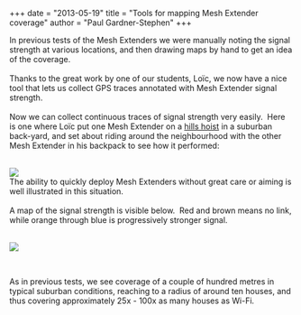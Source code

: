+++
date = "2013-05-19"
title = "Tools for mapping Mesh Extender coverage"
author = "Paul Gardner-Stephen"
+++

<div class="post-body entry-content" id="post-body-5088445594054839981" itemprop="description articleBody">
In previous tests of the Mesh Extenders we were manually noting the signal strength at various locations, and then drawing maps by hand to get an idea of the coverage.<br/>
<br/>
Thanks to the great work by one of our students, Loïc, we now have a nice tool that lets us collect GPS traces annotated with Mesh Extender signal strength.<br/>
<br/>
Now we can collect continuous traces of signal strength very easily.  Here is one where Loïc put one Mesh Extender on a <a href="http://en.wikipedia.org/wiki/Hills_Hoist">hills hoist</a> in a suburban back-yard, and set about riding around the neighbourhood with the other Mesh Extender in his backpack to see how it performed:<br/>
<br/>

<a href="http://3.bp.blogspot.com/-t0OB0w5ajwo/UZmD65-JOFI/AAAAAAAABEY/NgmHHPC8qhY/s1600/DSC04872+(Medium).JPG"><img src="http://3.bp.blogspot.com/-t0OB0w5ajwo/UZmD65-JOFI/AAAAAAAABEY/NgmHHPC8qhY/s320/DSC04872+(Medium).JPG"/></a>
<br/>
The ability to quickly deploy Mesh Extenders without great care or aiming is well illustrated in this situation.<br/>
<br/>
A map of the signal strength is visible below.  Red and brown means no link, while orange through blue is progressively stronger signal.<br/>
<br/>

<a href="http://1.bp.blogspot.com/-j339lq-eLcY/UZmEE04RjVI/AAAAAAAABEg/_JbQYSIdieA/s1600/Google+ChromeScreenSnapz103.png"><img src="http://1.bp.blogspot.com/-j339lq-eLcY/UZmEE04RjVI/AAAAAAAABEg/_JbQYSIdieA/s640/Google+ChromeScreenSnapz103.png"/></a>

<br/>

As in previous tests, we see coverage of a couple of hundred metres in typical suburban conditions, reaching to a radius of around ten houses, and thus covering approximately 25x - 100x as many houses as Wi-Fi.
<br/>
<div></div>
</div>